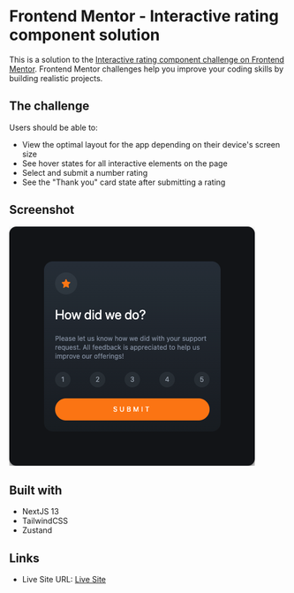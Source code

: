 # Frontend Mentor - Interactive rating component solution

This is a solution to the [Interactive rating component challenge on Frontend Mentor](https://www.frontendmentor.io/challenges/interactive-rating-component-koxpeBUmI). Frontend Mentor challenges help you improve your coding skills by building realistic projects.

## The challenge

Users should be able to:

- View the optimal layout for the app depending on their device's screen size
- See hover states for all interactive elements on the page
- Select and submit a number rating
- See the "Thank you" card state after submitting a rating

## Screenshot
![](./screen.png)

## Built with

- NextJS 13
- TailwindCSS
- Zustand

## Links

- Live Site URL: [Live Site](https://fem-interactive-rating-component-six.vercel.app/)
